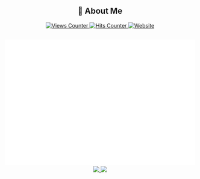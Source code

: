 <div align="center">
  <h2>🌟 About Me</h2>

  <a href="https://github.com/natainditama/">
    <img src="https://komarev.com/ghpvc/?username=natainditama&color=2563eb&label=Profile+Views" alt="Views Counter" />
  </a>
  <a href="https://github.com/natainditama/">
    <img
      src="https://hits.seeyoufarm.com/api/count/incr/badge.svg?url=https%3A%2F%2Fgithub.com%2Fnatainditama1212%2Fhit-counter&count_bg=%232563eb&title_bg=%23595959&title=Hits"
      alt="Hits Counter"
    />
  </a>
  <a href="https://natainditama.pages.dev">
    <img src="https://img.shields.io/website?url=http%3A%2F%2Fnatainditama.pages.dev&up_color=%232563eb&labelColor=%23595959&label=Website" alt="Website" />
  </a>
</div>

<div align="center">
  <h2></h2>

  <picture>
    <source srcset="./github-metrics-small.svg" media="(max-width: 1024px)" />
    <img src="./github-metrics.svg" alt="Metrics" loading="lazy" title="Github Metrics" />
  </picture>
</div>

<div align="center">
  <a href="https://github.com/natainditama">
    <picture>
      <source
        srcset="https://github-readme-stats.vercel.app/api?username=natainditama&show_icons=true&theme=dark&hide_border=true"
        media="(prefers-color-scheme: dark)"
      />
      <source
        srcset="https://github-readme-stats.vercel.app/api?username=natainditama&show_icons=true&theme=default&hide_border=true"
        media="(prefers-color-scheme: light), (prefers-color-scheme: no-preference)"
      />
      <img src="https://github-readme-stats.vercel.app/api?username=natainditama&show_icons=false&hide_border=true" />
    </picture>
  </a>

  <a href="https://github.com/natainditama">
    <picture>
      <source
        srcset="
          https://github-readme-streak-stats.herokuapp.com?user=natainditama&border_radius=&ring=2F80ED&fire=4C71F2&currStreakLabel=4C71F2&theme=dark&card_width=390&border=EBEBEB00
        "
        media="(prefers-color-scheme: dark)"
      />
      <source
        srcset="
          https://github-readme-streak-stats.herokuapp.com?user=natainditama&border_radius=&ring=2F80ED&fire=4C71F2&currStreakLabel=4C71F2&theme=default&card_width=390&border=EBEBEB00
        "
        media="(prefers-color-scheme: light), (prefers-color-scheme: no-preference)"
      />
      <img
        src="https://github-readme-streak-stats.herokuapp.com?user=natainditama&border_radius=&ring=2F80ED&fire=4C71F2&currStreakLabel=4C71F2&card_width=390&border=EBEBEB00"
      />
    </picture>
  </a>
</div>

